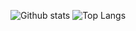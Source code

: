 ![Github stats](https://osp54-github.vercel.app/api?username=HamzaGSopp&theme=transparent&show_icons=true&count_private=true)
![Top Langs](https://osp54-github.vercel.app/api/top-langs/?username=HamzaGSopp&theme=transparent&layout=compact)

